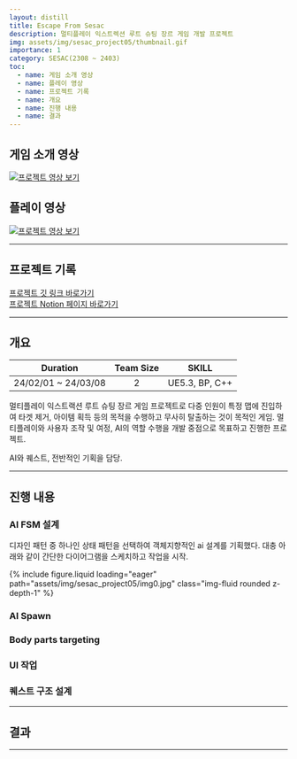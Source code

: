 ```yaml
---
layout: distill
title: Escape From Sesac
description: 멀티플레이 익스트렉션 루트 슈팅 장르 게임 개발 프로젝트
img: assets/img/sesac_project05/thumbnail.gif
importance: 1
category: SESAC(2308 ~ 2403)
toc:
  - name: 게임 소개 영상
  - name: 플레이 영상
  - name: 프로젝트 기록
  - name: 개요
  - name: 진행 내용
  - name: 결과
---
```


## 게임 소개 영상

[![프로젝트 영상 보기](https://img.youtube.com/vi/uRh-SR5xiZY/0.jpg)](https://youtu.be/uRh-SR5xiZY "프로젝트 영상 - 클릭하여 시청")

## 플레이 영상

[![프로젝트 영상 보기](https://img.youtube.com/vi/5dy0EVVp6bU/0.jpg)](https://youtu.be/5dy0EVVp6bU "프로젝트 영상 - 클릭하여 시청")

---

## 프로젝트 기록

<a href="https://github.com/Sho1007/SesacProject5" target="_blank">프로젝트 깃 링크 바로가기</a><br>
<a href="https://www.notion.so/5-Escape-from-Sesac-f4880bc1f6914df0816617124138b72d?pvs=4" target="_blank">프로젝트 Notion 페이지 바로가기</a>

---

## 개요

|       Duration       |      Team Size     |      SKILL      |
| :------------------: | :----------------: | :-------------: |
| 24/02/01 ~ 24/03/08  |         2          |  UE5.3, BP, C++ |

멀티플레이 익스트랙션 루트 슈팅 장르 게임 프로젝트로 다중 인원이 특정 맵에 진입하여 타겟 제거, 아이템 획득 등의 목적을 수행하고 무사히 탈출하는 것이 목적인 게임.
멀티플레이와 사용자 조작 및 여정, AI의 역할 수행을 개발 중점으로 목표하고 진행한 프로젝트.

AI와 퀘스트, 전반적인 기획을 담당.

---

## 진행 내용

### AI FSM 설계
디자인 패턴 중 하나인 상태 패턴을 선택하여 객체지향적인 ai 설계를 기획했다. 대충 아래와 같이 간단한 다이어그램을 스케치하고 작업을 시작.
<div class="row mt-3">
    <div class="col-sm mt-3 mt-md-0">
        {% include figure.liquid loading="eager" path="assets/img/sesac_project05/img0.jpg" class="img-fluid rounded z-depth-1" %}
    </div>
</div>

### AI Spawn

### Body parts targeting

### UI 작업

### 퀘스트 구조 설계

---

## 결과



---
